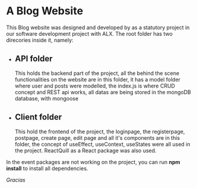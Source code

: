 <h1>A Blog Website</h1>
<p>This Blog website was designed and developed by as a statutory project in our software development project with ALX. The root folder has two direcories inside it, namely:
<ul>
<li><h2>API folder</h2>
<p>This holds the backend part of the project, all the behind the scene functionalities on the website are in this folder, it has a model folder where user and posts were modelled, the index.js is where CRUD concept and REST api works, all datas are being stored in the mongoDB database, with mongoose</p>
</li>
<li><h2>Client folder</h2>
<p>This hold the frontend of the project, the loginpage, the registerpage, postpage, create page, edit page and all it's components are in this folder, the concept of useEffect, useContext, useStates were all used in the project. ReactQuill as a React package was also used.</p>
</li>
</ul>

<p>In the event packages are not working on the project, you can run <b>npm install</b> to install all dependencies.</p>

<em>Gracias</em>
